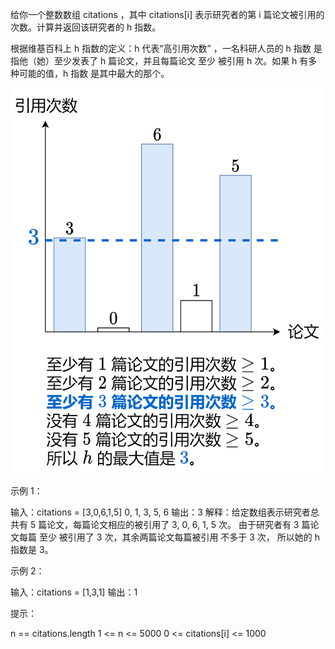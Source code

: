 给你一个整数数组 citations ，其中 citations[i] 表示研究者的第 i 篇论文被引用的次数。计算并返回该研究者的 h 指数。

根据维基百科上 h 指数的定义：h 代表“高引用次数” ，一名科研人员的 h 指数 
是指他（她）至少发表了 h 篇论文，并且每篇论文 至少 被引用 h 次。如果 h 
有多种可能的值，h 指数 是其中最大的那个。

![img.png](img.png)

示例 1：

输入：citations = [3,0,6,1,5]
0, 1, 3, 5, 6
输出：3
解释：给定数组表示研究者总共有 5 篇论文，每篇论文相应的被引用了 3, 0, 6, 1, 5 次。
由于研究者有 3 篇论文每篇 至少 被引用了 3 次，其余两篇论文每篇被引用 不多于 3 次，
所以她的 h 指数是 3。



示例 2：

输入：citations = [1,3,1]
输出：1



提示：

n == citations.length
1 <= n <= 5000
0 <= citations[i] <= 1000







